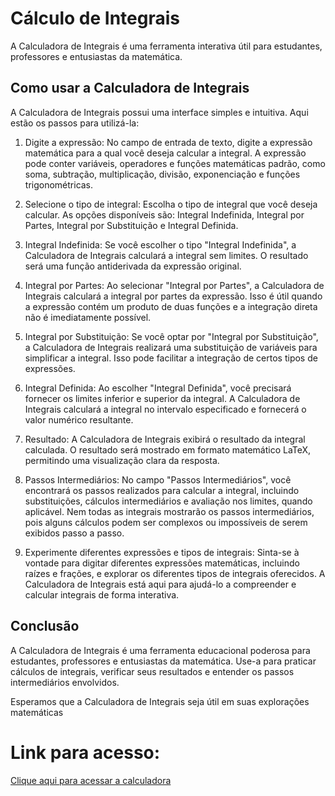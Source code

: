 
# Cálculo de Integrais

A Calculadora de Integrais é uma ferramenta interativa útil para estudantes, professores e entusiastas da matemática.

## Como usar a Calculadora de Integrais

A Calculadora de Integrais possui uma interface simples e intuitiva. Aqui estão os passos para utilizá-la:

1. Digite a expressão: No campo de entrada de texto, digite a expressão matemática para a qual você deseja calcular a integral. A expressão pode conter variáveis, operadores e funções matemáticas padrão, como soma, subtração, multiplicação, divisão, exponenciação e funções trigonométricas.

2. Selecione o tipo de integral: Escolha o tipo de integral que você deseja calcular. As opções disponíveis são: Integral Indefinida, Integral por Partes, Integral por Substituição e Integral Definida.

3. Integral Indefinida: Se você escolher o tipo "Integral Indefinida", a Calculadora de Integrais calculará a integral sem limites. O resultado será uma função antiderivada da expressão original.

4. Integral por Partes: Ao selecionar "Integral por Partes", a Calculadora de Integrais calculará a integral por partes da expressão. Isso é útil quando a expressão contém um produto de duas funções e a integração direta não é imediatamente possível.

5. Integral por Substituição: Se você optar por "Integral por Substituição", a Calculadora de Integrais realizará uma substituição de variáveis para simplificar a integral. Isso pode facilitar a integração de certos tipos de expressões.

6. Integral Definida: Ao escolher "Integral Definida", você precisará fornecer os limites inferior e superior da integral. A Calculadora de Integrais calculará a integral no intervalo especificado e fornecerá o valor numérico resultante.

7. Resultado: A Calculadora de Integrais exibirá o resultado da integral calculada. O resultado será mostrado em formato matemático LaTeX, permitindo uma visualização clara da resposta.

8. Passos Intermediários: No campo "Passos Intermediários", você encontrará os passos realizados para calcular a integral, incluindo substituições, cálculos intermediários e avaliação nos limites, quando aplicável. Nem todas as integrais mostrarão os passos intermediários, pois alguns cálculos podem ser complexos ou impossíveis de serem exibidos passo a passo.

9. Experimente diferentes expressões e tipos de integrais: Sinta-se à vontade para digitar diferentes expressões matemáticas, incluindo raízes e frações, e explorar os diferentes tipos de integrais oferecidos. A Calculadora de Integrais está aqui para ajudá-lo a compreender e calcular integrais de forma interativa.

## Conclusão

A Calculadora de Integrais é uma ferramenta educacional poderosa para estudantes, professores e entusiastas da matemática. Use-a para praticar cálculos de integrais, verificar seus resultados e entender os passos intermediários envolvidos.

Esperamos que a Calculadora de Integrais seja útil em suas explorações matemáticas

# Link para acesso:
[Clique aqui para acessar a calculadora](https://pedro-io-calculadora-integrais-main-0yq063.streamlit.app/)

